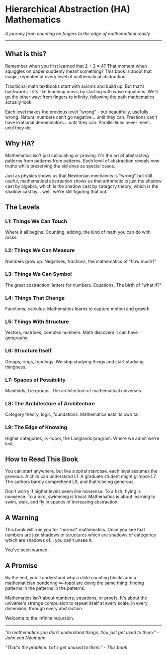 # Hierarchical Abstraction (HA) Mathematics

*A journey from counting on fingers to the edge of mathematical reality*

---

## What is this?

Remember when you first learned that 2 + 2 = 4? That moment when squiggles on paper suddenly meant something? This book is about that magic, repeated at every level of mathematical abstraction.

Traditional math textbooks start with axioms and build up. But that's backwards - it's like teaching music by starting with wave equations. We'll go the other way: from fingers to infinity, following the path mathematics actually took.

Each level makes the previous level "wrong" - but beautifully, usefully wrong. Natural numbers can't go negative... until they can. Fractions can't have irrational denominators... until they can. Parallel lines never meet... until they do.

## Why HA?

Mathematics isn't just calculating or proving. It's the art of abstracting patterns from patterns from patterns. Each level of abstraction reveals new truths while preserving the old ones as special cases.

Just as physics shows us that Newtonian mechanics is "wrong" but still useful, mathematical abstraction shows us that arithmetic is just the shadow cast by algebra, which is the shadow cast by category theory, which is the shadow cast by... well, we're still figuring that out.

## The Levels

### L1: Things We Can Touch
Where it all begins. Counting, adding, the kind of math you can do with rocks.

### L2: Things We Can Measure  
Numbers grow up. Negatives, fractions, the mathematics of "how much?"

### L3: Things We Can Symbol
The great abstraction: letters for numbers. Equations. The birth of "what if?"

### L4: Things That Change
Functions, calculus. Mathematics learns to capture motion and growth.

### L5: Things With Structure
Vectors, matrices, complex numbers. Math discovers it can have geography.

### L6: Structure Itself
Groups, rings, topology. We stop studying things and start studying thingness.

### L7: Spaces of Possibility
Manifolds, Lie groups. The architecture of mathematical universes.

### L8: The Architecture of Architecture  
Category theory, logic, foundations. Mathematics eats its own tail.

### L9: The Edge of Knowing
Higher categories, ∞-topoi, the Langlands program. Where we admit we're lost.

## How to Read This Book

You can start anywhere, but like a spiral staircase, each level assumes the previous. A child can understand L1. A graduate student might glimpse L7. The authors barely comprehend L9, and that's being generous.

Don't worry if higher levels seem like nonsense. To a fish, flying is nonsense. To a bird, swimming is trivial. Mathematics is about learning to swim, walk, and fly in spaces of increasing abstraction.

## A Warning

This book will ruin you for "normal" mathematics. Once you see that numbers are just shadows of structures which are shadows of categories which are shadows of... you can't unsee it. 

You've been warned.

## A Promise

By the end, you'll understand why a child counting blocks and a mathematician pondering ∞-topoi are doing the same thing: finding patterns in the patterns in the patterns.

Mathematics isn't about numbers, equations, or proofs. It's about the universe's strange compulsion to repeat itself at every scale, in every dimension, through every abstraction.

Welcome to the infinite recursion.

---

*"In mathematics you don't understand things. You just get used to them." - John von Neumann*

*"That's the problem. Let's get unused to them." - This book*